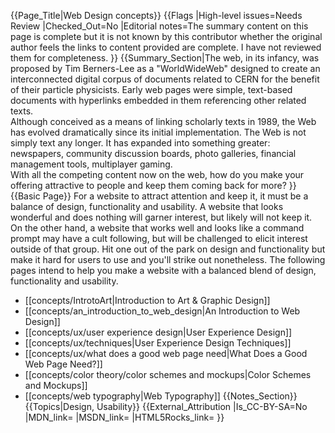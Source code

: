{{Page_Title|Web Design concepts}}
{{Flags
|High-level issues=Needs Review
|Checked_Out=No
|Editorial notes=The summary content on this page is complete but it is not known by this contributor whether the original author feels the links to content provided are complete.  I have not reviewed them for completeness.
}}
{{Summary_Section|The web, in its infancy, was proposed by Tim Berners-Lee as a "WorldWideWeb" designed to create an interconnected digital corpus of documents related to CERN for the benefit of their particle physicists.  Early web pages were simple, text-based documents with hyperlinks embedded in them referencing other related texts.  
Although conceived as a means of linking scholarly texts in 1989, the Web has evolved dramatically since its initial implementation.  The Web is not simply text any longer.  It has expanded into something greater: newspapers, community discussion boards, photo galleries, financial management tools, multiplayer gaming.  
With all the competing content now on the web, how do you make your offering attractive to people and keep them coming back for more?
}}
{{Basic Page}}
For a website to attract attention and keep it, it must be a balance of design, functionality and usability. A website that looks wonderful and does nothing will garner interest, but likely will not keep it.  On the other hand, a website that works well and looks like a command prompt may have a cult following, but will be challenged to elicit interest outside of that group.  Hit one out of the park on design and functionality but make it hard for users to use and you'll strike out nonetheless.
The following pages intend to help you make a website with a balanced blend of design, functionality and usability.
* [[concepts/IntrotoArt|Introduction to Art & Graphic Design]]
* [[concepts/an_introduction_to_web_design|An Introduction to Web Design]]
* [[concepts/ux/user experience design|User Experience Design]]
* [[concepts/ux/techniques|User Experience Design Techniques]]
* [[concepts/ux/what does a good web page need|What Does a Good Web Page Need?]]
* [[concepts/color theory/color schemes and mockups|Color Schemes and Mockups]]
* [[concepts/web typography|Web Typography]]
{{Notes_Section}}
{{Topics|Design, Usability}}
{{External_Attribution
|Is_CC-BY-SA=No
|MDN_link=
|MSDN_link=
|HTML5Rocks_link=
}}
